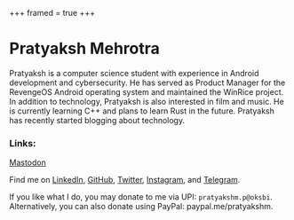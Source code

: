 +++
framed = true
+++

# Pratyaksh Mehrotra

Pratyaksh is a computer science student with experience in Android development and cybersecurity. He has served as Product Manager for the RevengeOS Android operating system and maintained the WinRice project. In addition to technology, Pratyaksh is also interested in film and music. He is currently learning C++ and plans to learn Rust in the future. Pratyaksh has recently started blogging about technology.

### Links:

<a rel="me" href="https://infosec.exchange/@pratyakshm">Mastodon</a>

Find me on [LinkedIn](https://www.linkedin.com/in/pratyakshm), [GitHub](https://github.com/pratyakshm), [Twitter](https://twitter.com/pratyakshm_), [Instagram](https://instagram.com/_pratyakshm), and [Telegram](https://t.me/pratyakshm).

If you like what I do, you may donate to me via UPI: `pratyakshm.p@oksbi`.
Alternatively, you can also donate using PayPal: paypal.me/pratyakshm.

